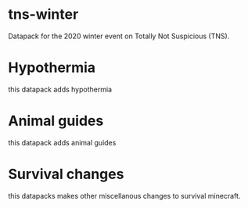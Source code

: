 # tns-winter
Datapack for the 2020 winter event on Totally Not Suspicious (TNS).

# Hypothermia
this datapack adds hypothermia

# Animal guides
this datapack adds animal guides

# Survival changes
this datapacks makes other miscellanous changes to survival minecraft. 
